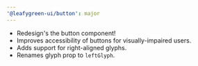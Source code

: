 ```yaml
---
'@leafygreen-ui/button': major
---
```


- Redesign's the button component! 
- Improves accessibility of buttons for visually-impaired users.
- Adds support for right-aligned glyphs.
- Renames glyph prop to `leftGlyph`.
